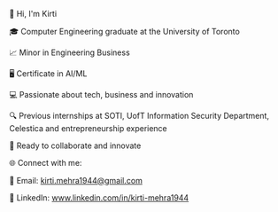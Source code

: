 👋 Hi, I'm Kirti

🎓 Computer Engineering graduate at the University of Toronto

📈 Minor in Engineering Business

🖥️ Certificate in AI/ML

💻 Passionate about tech, business and innovation

🔍 Previous internships at SOTI, UofT Information Security Department, Celestica and entrepreneurship experience

🚀 Ready to collaborate and innovate




🌐 Connect with me:

📧 Email: kirti.mehra1944@gmail.com

📖 LinkedIn: www.linkedin.com/in/kirti-mehra1944
